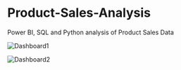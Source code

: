 # Product-Sales-Analysis
Power BI, SQL and Python analysis of Product Sales Data 

![Dashboard1](https://user-images.githubusercontent.com/99233674/225200335-6688409c-73b6-4266-a02d-3688ebd0377c.jpg)

![Dashboard2](https://user-images.githubusercontent.com/99233674/225200360-9d73ed50-4f1f-4187-9288-b53bde381f3c.jpg)
